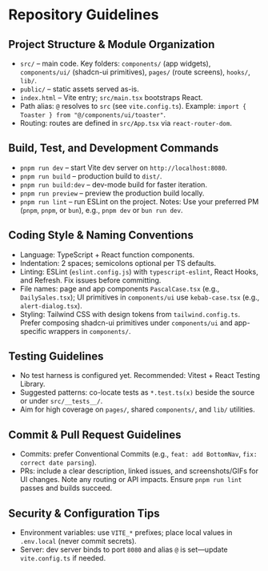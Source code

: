 # Repository Guidelines

## Project Structure & Module Organization

- `src/` – main code. Key folders: `components/` (app widgets), `components/ui/` (shadcn-ui primitives), `pages/` (route screens), `hooks/`, `lib/`.
- `public/` – static assets served as-is.
- `index.html` – Vite entry; `src/main.tsx` bootstraps React.
- Path alias: `@` resolves to `src` (see `vite.config.ts`). Example: `import { Toaster } from "@/components/ui/toaster"`.
- Routing: routes are defined in `src/App.tsx` via `react-router-dom`.

## Build, Test, and Development Commands

- `pnpm run dev` – start Vite dev server on `http://localhost:8080`.
- `pnpm run build` – production build to `dist/`.
- `pnpm run build:dev` – dev-mode build for faster iteration.
- `pnpm run preview` – preview the production build locally.
- `pnpm run lint` – run ESLint on the project.
Notes: Use your preferred PM (`pnpm`, `pnpm`, or `bun`), e.g., `pnpm dev` or `bun run dev`.

## Coding Style & Naming Conventions

- Language: TypeScript + React function components.
- Indentation: 2 spaces; semicolons optional per TS defaults.
- Linting: ESLint (`eslint.config.js`) with `typescript-eslint`, React Hooks, and Refresh. Fix issues before committing.
- File names: page and app components `PascalCase.tsx` (e.g., `DailySales.tsx`); UI primitives in `components/ui` use `kebab-case.tsx` (e.g., `alert-dialog.tsx`).
- Styling: Tailwind CSS with design tokens from `tailwind.config.ts`. Prefer composing shadcn-ui primitives under `components/ui` and app-specific wrappers in `components/`.

## Testing Guidelines

- No test harness is configured yet. Recommended: Vitest + React Testing Library.
- Suggested patterns: co-locate tests as `*.test.ts(x)` beside the source or under `src/__tests__/`.
- Aim for high coverage on `pages/`, shared `components/`, and `lib/` utilities.

## Commit & Pull Request Guidelines

- Commits: prefer Conventional Commits (e.g., `feat: add BottomNav`, `fix: correct date parsing`).
- PRs: include a clear description, linked issues, and screenshots/GIFs for UI changes. Note any routing or API impacts. Ensure `pnpm run lint` passes and builds succeed.

## Security & Configuration Tips

- Environment variables: use `VITE_*` prefixes; place local values in `.env.local` (never commit secrets).
- Server: dev server binds to port `8080` and alias `@` is set—update `vite.config.ts` if needed.
